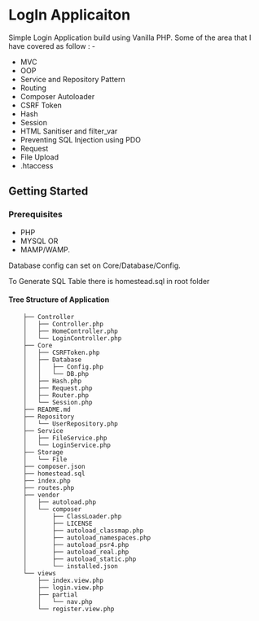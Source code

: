 # LogIn Applicaiton

Simple Login Application build using Vanilla PHP. 
Some of the area that I have covered as follow : -
 - MVC
 - OOP 
 - Service and Repository Pattern
 - Routing 
 - Composer Autoloader
 - CSRF Token
 - Hash
 - Session
 - HTML Sanitiser and filter_var
 - Preventing SQL Injection using PDO
 - Request 
 - File Upload
 - .htaccess


## Getting Started


### Prerequisites

 - PHP 
 - MYSQL 
 OR 
 - MAMP/WAMP. 
 
 Database config can set on Core/Database/Config.

To Generate SQL Table there is homestead.sql in root folder

#### Tree Structure of Application
```
    ├── Controller
    │   ├── Controller.php
    │   ├── HomeController.php
    │   └── LoginController.php
    ├── Core
    │   ├── CSRFToken.php
    │   ├── Database
    │   │   ├── Config.php
    │   │   └── DB.php
    │   ├── Hash.php
    │   ├── Request.php
    │   ├── Router.php
    │   └── Session.php
    ├── README.md
    ├── Repository
    │   └── UserRepository.php
    ├── Service
    │   ├── FileService.php
    │   └── LoginService.php
    ├── Storage
    │   └── File
    ├── composer.json
    ├── homestead.sql
    ├── index.php
    ├── routes.php
    ├── vendor
    │   ├── autoload.php
    │   └── composer
    │       ├── ClassLoader.php
    │       ├── LICENSE
    │       ├── autoload_classmap.php
    │       ├── autoload_namespaces.php
    │       ├── autoload_psr4.php
    │       ├── autoload_real.php
    │       ├── autoload_static.php
    │       └── installed.json
    └── views
        ├── index.view.php
        ├── login.view.php
        ├── partial
        │   └── nav.php
        └── register.view.php

```

